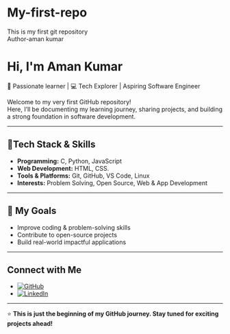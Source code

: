 # My-first-repo
This is my first git repository 
<br>
Author-aman kumar
# Hi, I'm Aman Kumar  

🚀 Passionate learner | 💻 Tech Explorer | Aspiring Software Engineer  

Welcome to my very first GitHub repository!  
Here, I’ll be documenting my learning journey, sharing projects, and building a strong foundation in software development.  

---

## 🔧Tech Stack & Skills
- **Programming:** C, Python, JavaScript  
- **Web Development:** HTML, CSS. 
- **Tools & Platforms:** Git, GitHub, VS Code, Linux  
- **Interests:** Problem Solving, Open Source, Web & App Development  

---

## 🎯 My Goals
-  Improve coding & problem-solving skills  
- Contribute to open-source projects  
-  Build real-world impactful applications  

---

##  Connect with Me
- [![GitHub](https://img.shields.io/badge/GitHub-Profile-blue?style=for-the-badge&logo=github)](https://github.com/amankgr07)  
- [![LinkedIn](https://img.shields.io/badge/LinkedIn-Connect-blue?style=for-the-badge&logo=linkedin)](https://www.linkedin.com/in/aman-kumar-220158330)  

---

⭐ **This is just the beginning of my GitHub journey. Stay tuned for exciting projects ahead!**

